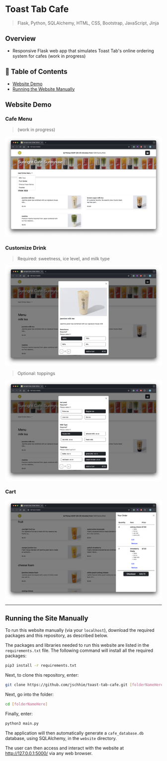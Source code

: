 # Toast Tab Cafe

> Flask, Python,  SQLAlchemy, HTML, CSS, Bootstrap, JavaScript, Jinja

## Overview
* Responsive Flask web app that simulates Toast Tab's online ordering system for cafes (work in progress)


## 🔖 Table of Contents
* [Website Demo](https://github.com/jschhie/toast-tab-cafe/blob/main/README.md#website-demo)
* [Running the Website Manually](https://github.com/jschhie/toast-tab-cafe/blob/main/README.md#running-the-site-manually)

## Website Demo

### Cafe Menu
> (work in progress)
<img src="https://github.com/jschhie/toast-tab-cafe/blob/main/demos/updated-home-1.png">

### Customize Drink 
> Required: sweetness, ice level, and milk type
<img src="https://github.com/jschhie/toast-tab-cafe/blob/main/demos/updated-modal-1.png">

> Optional: toppings
<img src="https://github.com/jschhie/toast-tab-cafe/blob/main/demos/updated-modal-2.png">

### Cart 
<img src="https://github.com/jschhie/toast-tab-cafe/blob/main/demos/updated-cart-2.png">

<hr>

## Running the Site Manually
To run this website manually (via your ```localhost```), download the required packages and this repository, as described below.

The packages and libraries needed to run this website are listed in the ```requirements.txt``` file. 
The following command will install all the required packages:

```bash
pip3 install -r requirements.txt
```

Next, to clone this repository, enter:
```bash 
git clone https://github.com/jschhie/toast-tab-cafe.git [folderNameHere]
```

Next, go into the folder: 

```bash 
cd [folderNameHere]
```

Finally, enter:

```bash
python3 main.py
```

The application will then automatically generate a ```cafe_database.db``` database, using SQLAlchemy, in the ```website``` directory.

The user can then access and interact with the website at http://127.0.0.1:5000/ via any web browser. 
